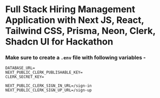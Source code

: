 # Full Stack Hiring Management Application with Next JS, React, Tailwind CSS, Prisma, Neon, Clerk, Shadcn UI for Hackathon


### Make sure to create a `.env` file with following variables -

```
DATABASE_URL=
NEXT_PUBLIC_CLERK_PUBLISHABLE_KEY=
CLERK_SECRET_KEY=

NEXT_PUBLIC_CLERK_SIGN_IN_URL=/sign-in
NEXT_PUBLIC_CLERK_SIGN_UP_URL=/sign-up
```
